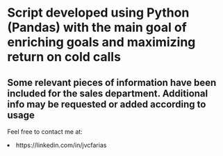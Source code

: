 <h1>Script developed using Python (Pandas) with the main goal of enriching goals and maximizing return on cold calls </h1>


<h2> Some relevant pieces of information have been included for the sales department. Additional info may be requested or added according to usage </h2>


Feel free to contact me at: 
<li> https://linkedin.com/in/jvcfarias </li>
